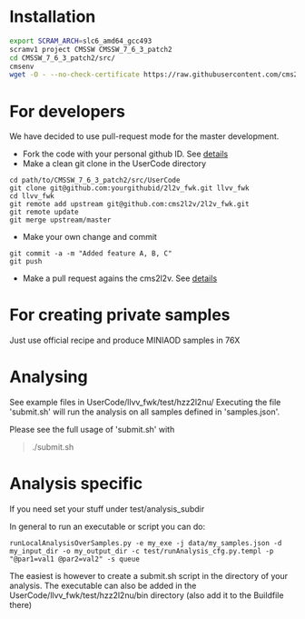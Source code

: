 # Installation
```bash 
export SCRAM_ARCH=slc6_amd64_gcc493
scramv1 project CMSSW CMSSW_7_6_3_patch2
cd CMSSW_7_6_3_patch2/src/
cmsenv
wget -O - --no-check-certificate https://raw.githubusercontent.com/cms2l2v/2l2v_fwk/master/TAGS.txt | sh
```

# For developers

We have decided to use pull-request mode for the master development.

- Fork the code with your personal github ID. See [details](https://help.github.com/articles/fork-a-repo/)
- Make a clean git clone in the UserCode directory
```
cd path/to/CMSSW_7_6_3_patch2/src/UserCode 
git clone git@github.com:yourgithubid/2l2v_fwk.git llvv_fwk
cd llvv_fwk
git remote add upstream git@github.com:cms2l2v/2l2v_fwk.git
git remote update
git merge upstream/master
```
- Make your own change and commit
```
git commit -a -m "Added feature A, B, C"
git push
```
- Make a pull request agains the cms2l2v. See [details](https://help.github.com/articles/using-pull-requests/)


# For creating private samples
Just use official recipe and produce MINIAOD samples in 76X


# Analysing
See example files in UserCode/llvv_fwk/test/hzz2l2nu/ Executing the
file 'submit.sh' will run the analysis on all samples defined in
'samples.json'.

Please see the full usage of 'submit.sh' with

> ./submit.sh

# Analysis specific
If you need set your stuff under test/analysis_subdir

In general to run an executable or script you can do:
```
runLocalAnalysisOverSamples.py -e my_exe -j data/my_samples.json -d my_input_dir -o my_output_dir -c test/runAnalysis_cfg.py.templ -p "@par1=val1 @par2=val2" -s queue
```

 The easiest is however to create a submit.sh script in the directory
 of your analysis.  The executable can also be added in the
 UserCode/llvv_fwk/test/hzz2l2nu/bin directory (also add it to the
 Buildfile there)

